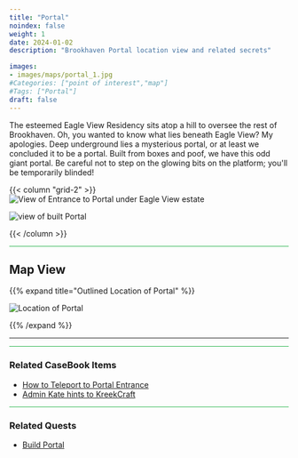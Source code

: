 ```yaml
---
title: "Portal"
noindex: false
weight: 1
date: 2024-01-02
description: "Brookhaven Portal location view and related secrets"

images:
- images/maps/portal_1.jpg
#Categories: ["point of interest","map"]
#Tags: ["Portal"]
draft: false
--- 
```



The esteemed Eagle View Residency sits atop a hill to oversee the rest of Brookhaven. Oh, you wanted to know what lies beneath Eagle View? My apologies. Deep underground lies a mysterious portal, or at least we concluded it to be a portal. Built from boxes and poof, we have this odd giant portal. Be careful not to step on the glowing bits on the platform; you'll be temporarily blinded!


{{< column "grid-2" >}}
![View of Entrance to Portal under Eagle View estate](/images/maps/portal_1.jpg)

![view of built Portal](/images/maps/portal-built.jpg)

{{< /column >}}


<hr style="background-color: #28b44c" size=8>

## Map View

{{% expand title="Outlined Location of Portal" %}}

![Location of Portal](/images/maps/portal.webp)

{{% /expand %}}

---

<hr style="background-color: #28b44c" size=8>

### Related CaseBook Items

- [How to Teleport to Portal Entrance](/casebook/interesting/teleporting/#portal-entrance)
- [Admin Kate hints to KreekCraft](/casebook/interesting/admin_kate/#message-to-kreekcraft)

<hr style="background-color: #28b44c" size=8>

### Related Quests

- [Build Portal](/lore/quests/build_portal/)